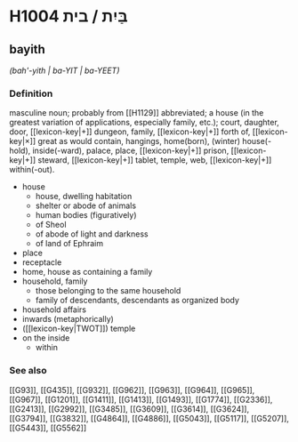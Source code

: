 # H1004 בַּיִת / בית

## bayith

_(bah'-yith | ba-YIT | ba-YEET)_

### Definition

masculine noun; probably from [[H1129]] abbreviated; a house (in the greatest variation of applications, especially family, etc.); court, daughter, door, [[lexicon-key|+]] dungeon, family, [[lexicon-key|+]] forth of, [[lexicon-key|×]] great as would contain, hangings, home(born), (winter) house(-hold), inside(-ward), palace, place, [[lexicon-key|+]] prison, [[lexicon-key|+]] steward, [[lexicon-key|+]] tablet, temple, web, [[lexicon-key|+]] within(-out).

- house
    - house, dwelling habitation
    - shelter or abode of animals
    - human bodies (figuratively)
    - of Sheol
    - of abode of light and darkness
    - of land of Ephraim
- place
- receptacle
- home, house as containing a family
- household, family
    - those belonging to the same household
    - family of descendants, descendants as organized body
- household affairs
- inwards (metaphorically)
- ([[lexicon-key|TWOT]]) temple
- on the inside
    - within
### See also

[[G93]], [[G435]], [[G932]], [[G962]], [[G963]], [[G964]], [[G965]], [[G967]], [[G1201]], [[G1411]], [[G1413]], [[G1493]], [[G1774]], [[G2336]], [[G2413]], [[G2992]], [[G3485]], [[G3609]], [[G3614]], [[G3624]], [[G3794]], [[G3832]], [[G4864]], [[G4886]], [[G5043]], [[G5117]], [[G5207]], [[G5443]], [[G5562]]

